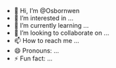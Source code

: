 - 👋 Hi, I’m @Osbornwen
- 👀 I’m interested in ...
- 🌱 I’m currently learning ...
- 💞️ I’m looking to collaborate on ...
- 📫 How to reach me ...
- 😄 Pronouns: ...
- ⚡ Fun fact: ...

<!---
Osbornwen/Osbornwen is a ✨ special ✨ repository because its `README.md` (this file) appears on your GitHub profile.
You can click the Preview link to take a look at your changes.
--->
